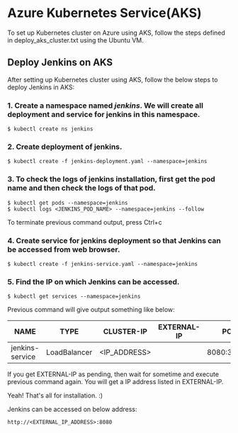 # Azure Kubernetes Service(AKS)

To set up Kubernetes cluster on Azure using AKS, follow the steps defined in deploy_aks_cluster.txt using the Ubuntu VM.

## Deploy Jenkins on AKS

After setting up Kubernetes cluster using AKS, follow the below steps to deploy Jenkins in AKS:

### 1. Create a namespace named _jenkins_. We will create all deployment and service for jenkins in this namespace.

```
$ kubectl create ns jenkins
```

### 2. Create deployment of jenkins.

```
$ kubectl create -f jenkins-deployment.yaml --namespace=jenkins
```

### 3. To check the logs of jenkins installation, first get the pod name and then check the logs of that pod. 

```
$ kubectl get pods --namespace=jenkins
$ kubectl logs <JENKINS_POD_NAME> --namespace=jenkins --follow
```

To terminate previous command output, press Ctrl+c

### 4. Create service for jenkins deployment so that Jenkins can be accessed from web browser.

```
$ kubectl create -f jenkins-service.yaml --namespace=jenkins
```

### 5. Find the IP on which Jenkins can be accessed.

```
$ kubectl get services --namespace=jenkins
```

Previous command will give output something like below:

| NAME               | TYPE         | CLUSTER-IP   | EXTERNAL-IP | PORT(S)        | AGE      |
| ---------------    | :----------: | :----------: | :-------:   | :------------: | -----:   |
| jenkins-service    | LoadBalancer | <IP_ADDRESS> | <pending>   | 8080:30936/TCP | 3h       |

If you get EXTERNAL-IP as pending, then wait for sometime and execute previous command again. You will get a IP address listed in EXTERNAL-IP.

Yeah! That's all for installation. :)

Jenkins can be accessed on below address:

```
http://<EXTERNAL_IP_ADDRESS>:8080
```
